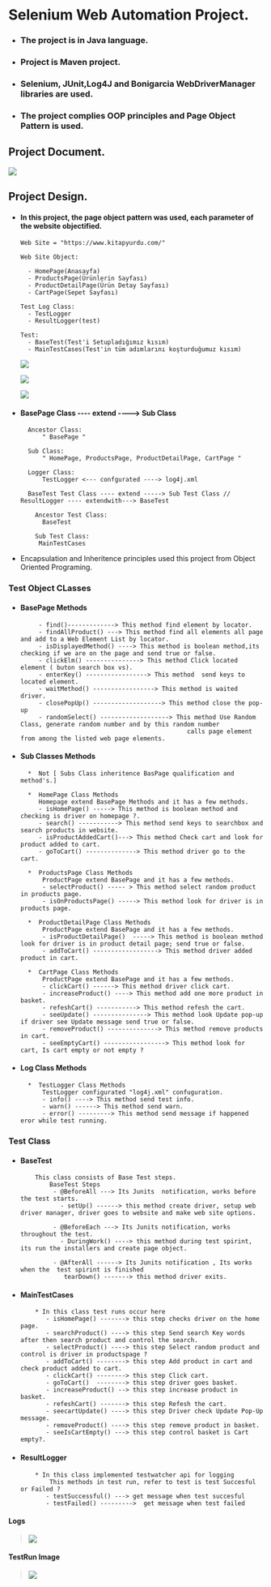 
# Selenium Web Automation Project.

- ### The project is in Java language.
- ### Project is Maven project.
- ### Selenium, JUnit,Log4J and Bonigarcia WebDriverManager libraries are used.
- ### The project complies OOP principles and Page Object Pattern is used.


## Project Document.

![](image/seleniumproject.png)

## Project Design.

- #### In this project, the page object pattern was used, each parameter of the website objectified.
    
      Web Site = "https://www.kitapyurdu.com/"
    
      Web Site Object:

        - HomePage(Anasayfa)
        - ProductsPage(Ürünlerin Sayfası)
        - ProductDetailPage(Ürün Detay Sayfası)
        - CartPage(Sepet Sayfası)
       
      Test Log Class:
        - TestLogger
        - ResultLogger(test)

      Test:
        - BaseTest(Test'i Setupladığımız kısım)
        - MainTestCases(Test'in tüm adımlarını koşturduğumuz kısım)


  ![](image/testobject.png)

  ![](image/TestAutomationClass.png)    

  ![](image/Otherfiles.png)

- #### BasePage Class ---- extend ----> Sub Class
      
        Ancestor Class:
            " BasePage "
 
        Sub Class:
            " HomePage, ProductsPage, ProductDetailPage, CartPage "
 
        Logger Class:
            TestLogger <--- confgurated ----> log4j.xml

        BaseTest Test Class ---- extend -----> Sub Test Class // ResultLogger ---- extendwith---> BaseTest

          Ancestor Test Class:
            BaseTest

          Sub Test Class:
           MainTestCases


- Encapsulation and Inheritence principles used this project from Object Oriented Programing.

###         Test Object CLasses
    
- ####        BasePage Methods
           - find()-------------> This method find element by locator.
           - findAllProduct() ---> This method find all elements all page and add to a Web Element List by locator.
           - isDisplayedMethod() ----> This method is boolean method,its checking if we are on the page and send true or false.
           - clickElm() ---------------> This method Click located element ( buton search box vs).
           - enterKey() -----------------> This method  send keys to located element.
           - waitMethod() -----------------> This method is waited driver.
           - closePopUp() -------------------> This method close the pop-up
           - randomSelect() -------------------> This method Use Random Class, generate random number and by this random number 
                                                    calls page element from among the listed web page elements.
            
- ####        Sub Classes Methods
        *  Not [ Subs Class inheritence BasPage qualification and method's.]

        *  HomePage Class Methods
           Homepage extend BasePage Methods and it has a few methods.
           - isHomePage() -----> This method is boolean method and checking is driver on homepage ?.
           - search() -----------> This method send keys to searchbox and search products in website.
           - isProductAddedCart()---> This method Check cart and look for product added to cart.
           - goToCart() --------------> This method driver go to the cart.

        *  ProductsPage Class Methods
            ProductPage extend BasePage and it has a few methods.
            - selectProduct() ----- > This method select random product in products page.
            - isOnProductsPage() -----> This method look for driver is in products page.

        *  ProductDetailPage Class Methods
            ProductPage extend BasePage and it has a few methods.
            - isProductDetailPage()  -----> This method is boolean method look for driver is in product detail page; send true or false.
            - addToCart() ------------------> This method driver added product in cart.
          
        *  CartPage Class Methods
            ProductPage extend BasePage and it has a few methods.
            - clickCart() ------> This method driver click cart.
            - increaseProduct() ----> This method add one more product in basket.
            - refeshCart() -----------> This method refesh the cart.
            - seeUpdate() ---------------> This method look Update pop-up if driver see Update message send true or false.
            - removeProduct() --------------> This method remove products in cart.
            - seeEmptyCart() -----------------> This method look for cart, Is cart empty or not empty ? 

- ####        Log Class Methods
        
        *  TestLogger Class Methods
            TestLogger configurated "log4j.xml" confuguration.
            - info() ----> This method send test info.
            - warn() ------> This method send warn.
            - error() ---------> This method send message if happened eror while test running.


###       Test Class 
        
- ####        BaseTest
          This class consists of Base Test steps.
              BaseTest Steps
               - @BeforeAll ---> Its Junits  notification, works before the test starts.
                 - setUp() ------> this method create driver, setup web driver manager, driver goes to website and make web site options.
               
               - @BeforeEach ---> Its Junits notification, works throughout the test.
                 - DuringWork() ----> this method during test spirint, its run the installers and create page object.

               - @AfterAll ------> Its Junits notification , Its works when the  test spirint is finished 
                  tearDown() -------> this method driver exits.

- ####      MainTestCases
          * In this class test runs occur here
             - isHomePage() -------> this step checks driver on the home page.
             - searchProduct() ----> this step Send search Key words after then search product and control the search.
             - selectProduct() ----> this step Select random product and control is driver in productspage ? 
             - addToCart() --------> this step Add product in cart and check product added to cart.
             - clickCart() --------> this step Click cart.
             - goToCart()  --------> this step driver goes basket.
             - increaseProduct() --> this step increase product in basket.
             - refeshCart() -------> this step Refesh the cart.
             - seecartUpdate() ----> this step Driver check Update Pop-Up message.
             - removeProduct() ----> this step remove product in basket.
             - seeIsCartEmpty() ---> this step control basket is Cart empty?.
- ####      ResultLogger
          * In this class implemented testwatcher api for logging
              This methods in test run, refer to test is test Succesful or Failed ?
             - testSuccessful() ---> get message when test succesful
             - testFailed() --------->  get message when test failed 


#### Logs
  
> ![](image/testlog.png)
#### TestRun Image
>![](image/testispassed.png)


